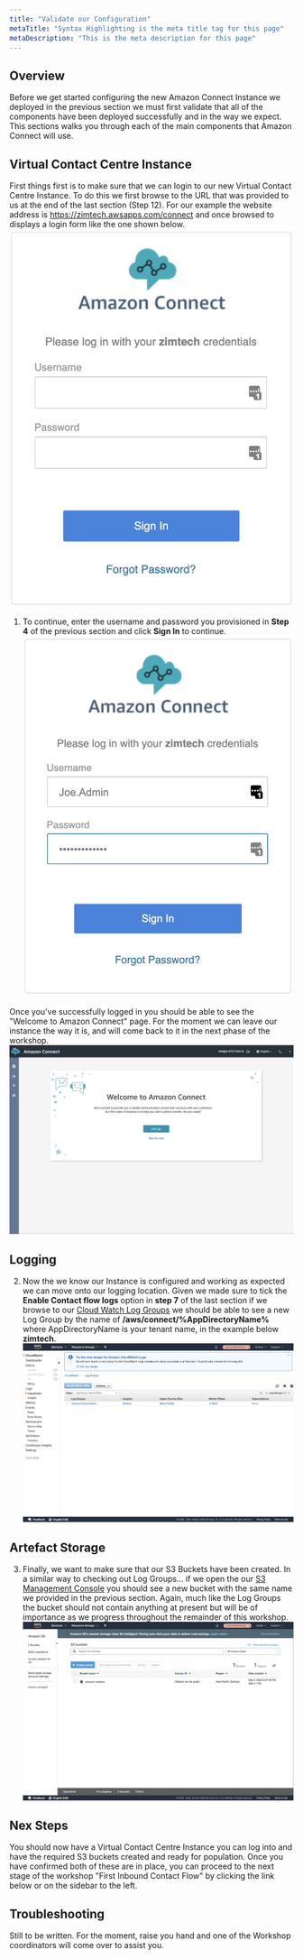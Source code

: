 ```yaml
---
title: "Validate our Configuration"
metaTitle: "Syntax Highlighting is the meta title tag for this page"
metaDescription: "This is the meta description for this page"
---
```


## Overview
Before we get started configuring the new Amazon Connect Instance we deployed in the previous section we must first validate that all of the components have been deployed successfully and in the way we expect. This sections walks you through each of the main components that Amazon Connect will use.

## Virtual Contact Centre Instance
First things first is to make sure that we can login to our new Virtual Contact Centre Instance. To do this we first browse to the URL that was provided to us at the end of the last section (Step 12). For our example the website address is https://zimtech.awsapps.com/connect and once browsed to displays a login form like the one shown below.
![Login Screen](./connectSetup-16.png)

1. To continue, enter the username and password you provisioned in <b>Step 4</b> of the previous section and click <b>Sign In</b> to continue.
![Login Details](./connectSetup-20.png)

Once you've successfully logged in you should be able to see the "Welcome to Amazon Connect" page. For the moment we can leave our instance the way it is, and will come back to it in the next phase of the workshop.
![Welcome](./connectSetup-17.png)

## Logging
2. Now the we know our Instance is configured and working as expected we can move onto our logging location. Given we made sure to tick the <b>Enable Contact flow logs</b> option in <b>step 7</b> of the last section if we browse to our [Cloud Watch Log Groups](https://ap-southeast-2.console.aws.amazon.com/cloudwatch/home?region=ap-southeast-2#logs:) we should be able to see a new Log Group by the name of <b>/aws/connect/%AppDirectoryName%</b> where AppDirectoryName is your tenant name, in the example below <b>zimtech</b>.
![CloudWatch](./connectSetup-18.png)

## Artefact Storage
3. Finally, we want to make sure that our S3 Buckets have been created. In a similar way to checking out Log Groups... if we open the our [S3 Management Console](https://s3.console.aws.amazon.com/s3/home?region=ap-southeast-2) you should see a new bucket with the same name we provided in the previous section. Again, much like the Log Groups the bucket should not contain anything at present but will be of importance as we progress throughout the remainder of this workshop.
![S3 Storage](./connectSetup-19.png)

## Nex Steps
You should now have a Virtual Contact Centre Instance you can log into and have the required S3 buckets created and ready for population. Once you have confirmed both of these are in place, you can proceed to the next stage of the workshop "First Inbound Contact Flow" by clicking the link below or on the sidebar to the left.

## Troubleshooting
Still to be written. For the moment, raise you hand and one of the Workshop coordinators will come over to assist you.